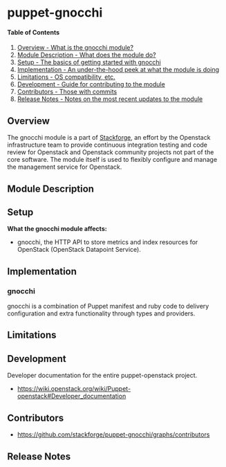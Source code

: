 puppet-gnocchi
==============

#### Table of Contents

1. [Overview - What is the gnocchi module?](#overview)
2. [Module Description - What does the module do?](#module-description)
3. [Setup - The basics of getting started with gnocchi](#setup)
4. [Implementation - An under-the-hood peek at what the module is doing](#implementation)
5. [Limitations - OS compatibility, etc.](#limitations)
6. [Development - Guide for contributing to the module](#development)
7. [Contributors - Those with commits](#contributors)
8. [Release Notes - Notes on the most recent updates to the module](#release-notes)

Overview
--------

The gnocchi module is a part of [Stackforge](https://github.com/stackforge), an effort by the Openstack infrastructure team to provide continuous integration testing and code review for Openstack and Openstack community projects not part of the core software. The module itself is used to flexibly configure and manage the management service for Openstack.

Module Description
------------------

Setup
-----

**What the gnocchi module affects:**

* gnocchi, the HTTP API to store metrics and index resources for OpenStack
  (OpenStack Datapoint Service).

Implementation
--------------

### gnocchi

gnocchi is a combination of Puppet manifest and ruby code to delivery configuration and extra functionality through types and providers.

Limitations
-----------

Development
-----------

Developer documentation for the entire puppet-openstack project.

* https://wiki.openstack.org/wiki/Puppet-openstack#Developer_documentation

Contributors
------------

* https://github.com/stackforge/puppet-gnocchi/graphs/contributors

Release Notes
-------------


